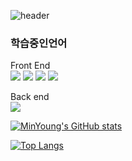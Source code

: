 ![header](https://capsule-render.vercel.app/api?type=Rect&color=timeGradient&text=Welcome%20to%20MinYoung's%20GitHub%20👋&animation=twinkling&fontSize=35&fontAlignY=40&fontAlign=65&height=150)

### 학습중인언어

Front End
<br/>
<img src="https://img.shields.io/badge/HTML5-E34F26?style=flat-square&logo=HTML5&logoColor=black"/>
<img src="https://img.shields.io/badge/CSS-1572B6?style=flat-square&logo=CSS&logoColor=black"/>
<img src="https://img.shields.io/badge/JavaScript-F7DF1E?style=flat-square&logo=JavaScript&logoColor=black"/>
<img src="https://img.shields.io/badge/React-61DAFB?style=flat-square&logo=React&logoColor=black"/>


Back end
<br/>
<img src="https://img.shields.io/badge/Java-E34F26?style=flat-square&logo=Java&logoColor=black"/>


[![MinYoung's GitHub stats](https://github-readme-stats.vercel.app/api?username=minyoungdev)](https://github.com/anuraghazra/github-readme-stats)

[![Top Langs](https://github-readme-stats.vercel.app/api/top-langs/?username=minyoungdev&layout=compact)](https://github.com/anuraghazra/github-readme-stats)
<!--
**minyoungdev/minyoungdev** is a ✨ _special_ ✨ repository because its `README.md` (this file) appears on your GitHub profile.

Here are some ideas to get you started:

- 🔭 I’m currently working on ...
- 🌱 I’m currently learning ...
- 👯 I’m looking to collaborate on ...
- 🤔 I’m looking for help with ...
- 💬 Ask me about ...
- 📫 How to reach me: ...
- 😄 Pronouns: ...
- ⚡ Fun fact: ...
-->
